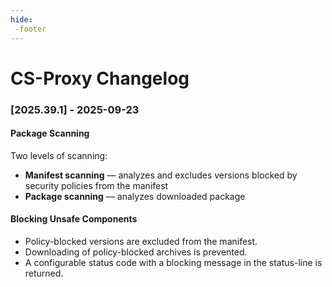 ```yaml
---
hide:
 -footer
---
```


# CS-Proxy Changelog

### [2025.39.1] - 2025-09-23

#### Package Scanning
Two levels of scanning:
- **Manifest scanning** — analyzes and excludes versions blocked by security policies from the manifest
- **Package scanning** — analyzes downloaded package

#### Blocking Unsafe Components
- Policy-blocked versions are excluded from the manifest.
- Downloading of policy-blocked archives is prevented.
- A configurable status code with a blocking message in the status-line is returned.